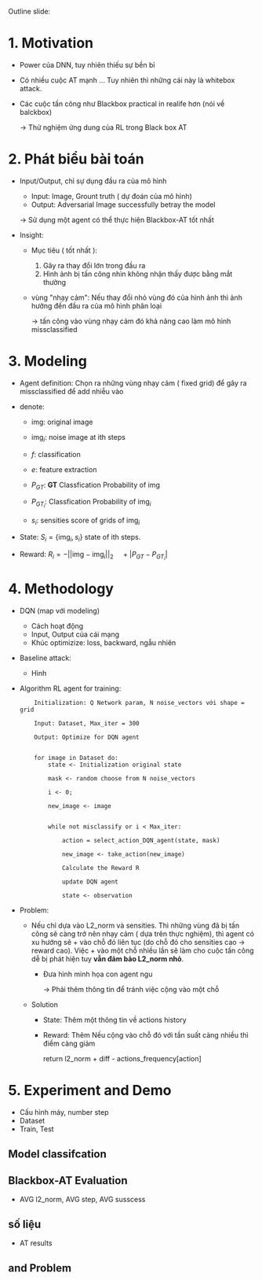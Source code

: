 Outline slide:

# 1. Motivation
- Power của DNN, tuy nhiên thiếu sự bền bỉ

- Có nhiều cuộc AT mạnh ... Tuy nhiên thì những cái này là whitebox attack.

- Các cuộc tấn công như Blackbox practical in realife hơn (nói về balckbox)

    -> Thử nghiệm ứng dung của RL trong Black box AT

# 2. Phát biểu bài toán

- Input/Output, chỉ sự dụng đầu ra của mô hình
    
    - Input: Image, Grount truth ( dự đoán của mô hình) 
    - Output: Adversarial Image successfully betray the model

    -> Sử dụng một agent có thể thực hiện Blackbox-AT tốt nhất


- Insight: 

    - Mục tiêu ( tốt nhất ): 
        1. Gây ra thay đổi lớn trong đầu ra
        2. Hình ảnh bị tấn công nhìn không nhận thấy được bằng mắt thường

    - vùng "nhạy cảm": Nếu thay đổi nhỏ vùng đó của hình ảnh thì ảnh hưởng đến đầu ra của mô hình phân loại

        -> tấn công vào vùng nhạy cảm đó khả năng cao làm mô hình missclassified

# 3. Modeling

- Agent definition: Chọn ra những vùng nhạy cảm ( fixed grid) để gây ra missclassified để add nhiễu vào

- denote:
    - $\text{img}$: original image

    - $\text{img}_i$: noise image at ith steps
    
    - $f$: classification
    
    - $e$: feature extraction 
    
    - $P_{GT}$: **GT** Classfication Probability of $\text{img}$
    
    - $P_{GT_i}$: Classfication Probability of $\text{img}_i$
    
    - $s_i$: sensities score of grids of $\text{img}_i$
        

- State: $S_i = \{\text{img}_i, s_i\}$ state of ith steps.


- Reward: $R_i = - ||\text{img} - \text{img}_i||_2 \quad + |P_{GT} - P_{GT_i}|$



# 4. Methodology

- DQN (map với modeling)
    - Cách hoạt động
    - Input, Output của cái mạng
    - Khúc optimizize: loss, backward, ngẫu nhiên

- Baseline attack:
    - Hình

- Algorithm RL agent for training:

    ```
        Initialization: Q Network param, N noise_vectors với shape = grid
        
        Input: Dataset, Max_iter = 300
        
        Output: Optimize for DQN agent


        for image in Dataset do:
            state <- Initialization original state

            mask <- random choose from N noise_vectors
            
            i <- 0;

            new_image <- image


            while not misclassify or i < Max_iter:

                action = select_action_DQN_agent(state, mask)	

                new_image <- take_action(new_image)

                Calculate the Reward R
            
                update DQN agent

                state <- observation
    ```

- Problem: 

    - Nếu chỉ dựa vào L2_norm và sensities. Thì những vùng đã bị tấn công sẽ càng trở nên nhạy cảm ( dựa trên thực nghiệm), thì agent có xu hướng sẽ + vào chỗ đó liên tục (do chỗ đó cho sensities cao -> reward cao). Việc + vào một chỗ nhiều lần sẽ làm cho cuộc tấn công dễ bị phát hiện tuy **vẫn đảm bảo L2_norm nhỏ**.
        - Đưa hình minh họa con agent ngu

            -> Phải thêm thông tin để tránh việc cộng vào một chỗ

    - Solution
        
        - State: Thêm một thông tin về actions history

        - Reward: Thêm Nếu cộng vào chỗ đó với tần suất càng nhiều thì điểm càng giảm
            
            return l2_norm + diff - actions_frequency[action]
         
# 5. Experiment and Demo
- Cấu hình máy, number step
- Dataset
- Train, Test

## Model classifcation

## Blackbox-AT Evaluation
- AVG l2_norm, AVG step, AVG susscess

## số liệu
- AT results

##  and Problem
	